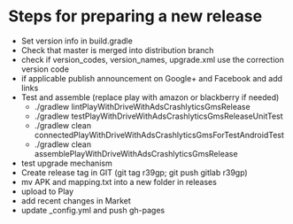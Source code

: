 # Steps for preparing a new release
  
* Set version info in build.gradle
* Check that master is merged into distribution branch
* check if version_codes, version_names, upgrade.xml use the correction version code
* if applicable publish announcement on Google+ and Facebook and add links
* Test and assemble (replace play with amazon or blackberry if needed)
  * ./gradlew lintPlayWithDriveWithAdsCrashlyticsGmsRelease
  * ./gradlew testPlayWithDriveWithAdsCrashlyticsGmsReleaseUnitTest
  * ./gradlew clean connectedPlayWithDriveWithAdsCrashlyticsGmsForTestAndroidTest
  * ./gradlew clean assemblePlayWithDriveWithAdsCrashlyticsGmsRelease
* test upgrade mechanism
* Create release tag in GIT (git tag r39gp; git push gitlab r39gp)
* mv APK and mapping.txt into a new folder in releases
* upload to Play
* add recent changes in Market
* update _config.yml and push gh-pages
